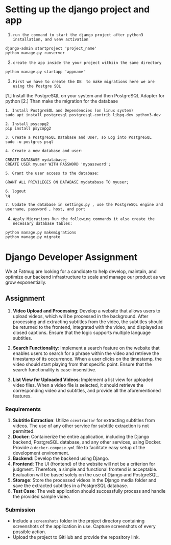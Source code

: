 # Setting up the django project and app 

1. `run the command to start the django project after python3 installation, and venv activation`

``` 
django-admin startproject 'project_name' 
python manage.py runserver
```

2. `create the app inside the your project withiin the same directory`

```
python manage.py startapp 'appname'

```
3. `First we have to create the DB  to make migrations here we are using the Postgre SQL`

[1.] Install the PostgreSQL on your system and then PostgreSQL Adapter for python 
[2.] Than make the migration for the database

```
1. Install PostgreSQL and Dependencies (on linux system)
sudo apt install postgresql postgresql-contrib libpq-dev python3-dev

2. Install psycopg2
pip install psycopg2

3. Create a PostgreSQL Database and User, so Log into PostgreSQL
sudo -u postgres psql

4. Create a new database and user:

CREATE DATABASE mydatabase;
CREATE USER myuser WITH PASSWORD 'mypassword';

5. Grant the user access to the database:

GRANT ALL PRIVILEGES ON DATABASE mydatabase TO myuser;

6. logout
\q

7. Update the database in settings.py , use the PostgreSQL engine and username, password , host, and port
```
4.  `Apply Migrations Run the following commands it also create the necessary database tables:`

```
python manage.py makemigrations
python manage.py migrate
```

# Django Developer Assignment

We at Fatmug are looking for a candidate to help develop, maintain, and optimize our backend infrastructure to scale and manage our product as we grow exponentially.

## Assignment

1. **Video Upload and Processing**: Develop a website that allows users to upload videos, which will be processed in the background. After processing and extracting subtitles from the video, the subtitles should be returned to the frontend, integrated with the video, and displayed as closed captions. Ensure that the logic supports multiple language subtitles.

2. **Search Functionality**: Implement a search feature on the website that enables users to search for a phrase within the video and retrieve the timestamp of its occurrence. When a user clicks on the timestamp, the video should start playing from that specific point. Ensure that the search functionality is case-insensitive.

3. **List View for Uploaded Videos**: Implement a list view for uploaded video files. When a video file is selected, it should retrieve the corresponding video and subtitles, and provide all the aforementioned features.

### Requirements

1. **Subtitle Extraction**: Utilize `ccextractor` for extracting subtitles from videos. The use of any other service for subtitle extraction is not permitted.
2. **Docker**: Containerize the entire application, including the Django backend, PostgreSQL database, and any other services, using Docker. Provide a `docker-compose.yml` file to facilitate easy setup of the development environment.
3. **Backend**: Develop the backend using Django.
4. **Frontend**: The UI (frontend) of the website will not be a criterion for judgment. Therefore, a simple and functional frontend is acceptable. Evaluation will be based solely on the use of Django and PostgreSQL.
5. **Storage**: Store the processed videos in the Django media folder and save the extracted subtitles in a PostgreSQL database.
6. **Test Case**: The web application should successfully process and handle the provided sample video.

### Submission

- Include a `screenshots` folder in the project directory containing screenshots of the application in use. Capture screenshots of every possible action.
- Upload the project to GitHub and provide the repository link.